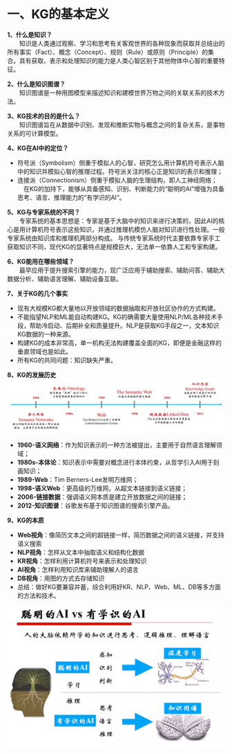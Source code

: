 
# 一、KG的基本定义

**1、什么是知识？**  
&emsp;&emsp;知识是人类通过观察、学习和思考有关客观世界的各种现象而获取并总结出的所有事实（Fact）、概念（Concept）、规则（Rule）或原则（Principle）的集合。具有获取、表示和处理知识的能力是人类心智区别于其他物体中心智的重要特征。

**2、什么是知识图谱？**  
&emsp;&emsp;知识图谱是一种用图模型来描述知识和建模世界万物之间的关联关系的技术方法。

**3、KG技术的目的是什么？**  
&emsp;&emsp;知识图谱旨在从数据中识别、发现和推断实物与概念之间的复杂关系，是事物关系的可计算模型。

**4、KG在AI中的定位？**  
- 符号派（Symbolism）侧重于模拟人的心智，研究怎么用计算机符号表示人脑中的知识并模拟心智的推理过程。符号派关注的核心正是知识的表示和推理；  
- 连接派（Connectionism）侧重于模拟人脑的生理结构，即人工神经网络；  
&emsp;在KG的加持下，能够从具备感知、识别、判断能力的“聪明的AI”增强为具备思考、语言、推理能力的“有学识的AI”。

**5、KG与专家系统的不同？**  
&emsp;&emsp;专家系统的基本思想是：专家是基于大脑中的知识来进行决策的，因此AI的核心是用计算机符号表示这些知识，并通过推理机模仿人脑对知识进行性处理。一般专家系统由知识库和推理机两部分构成。
与传统专家系统时代主要依靠专家手工获取知识不同，现代KG的显著特点是规模巨大，无法单一依靠人工和专家构建。

**6、KG能用在哪些领域？**  
&emsp;&emsp;最早应用于提升搜索引擎的能力，现广泛应用于辅助搜索、辅助问答、辅助大数据分析、辅助语言理解、辅助设备互联。

**7、关于KG的几个事实**  
- 现有大规模KG都大量地以开放领域的数据抽取和开放社区协作的方式构建。
- 不能指望NLP和ML能自动构建KG。KG的确需要大量使用NLP/ML各种技术手段，帮助冷启动、后期补全和质量提升。NLP是获取KG手段之一，文本知识KG数据的一种来源。
- 构建KG的成本非常高，单一机构无法构建覆盖全面的KG，即便是金融这样的垂直领域也是如此。
- 所有KG的共同问题：知识缺失严重。

**8、KG的发展历史**  
![知识图谱发展历史](https://github.com/Shunli-Wang/-/blob/main/imgs/history.png)
- **1960-语义网络**：作为知识表示的一种方法被提出，主要用于自然语言理解领域；
- **1980s-本体论**：知识表示中需要对概念进行本体约束，从哲学引入AI用于刻画知识；
- **1989-Web**：Tim Berners-Lee发明万维网；
- **1998-语义Web**：更高级的万维网，从超文本链接到语义链接；
- **2006-链接数据**：强调语义网本质是建立开放数据之间的链接；
- **2012-知识图谱**：谷歌发布基于知识图谱的搜索引擎产品。

**9、KG的本质**  
- **Web视角**：像简历文本之间的超链接一样，简历数据之间的语义链接，并支持语义搜索
- **NLP视角**：怎样从文本中抽取语义和结构化数据
- **KR视角**：怎样利用计算机符号来表示和处理知识
- **AI视角**：怎样利用知识库来辅助理解人的语言
- **DB视角**：用图的方式去存储知识
- 总结：做好KG要兼容并蓄，综合利用好KR、NLP、Web、ML、DB等多方面的方法和技术。  
<img src="https://github.com/Shunli-Wang/-/blob/main/imgs/AI.png" width = "500" alt="KG和AI的关系" align=center >
